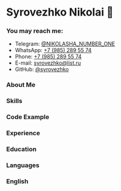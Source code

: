 # Syrovezhko Nikolai 👋

### You may reach me:
* Telegram: [@NIKOLASHA_NUMBER_ONE](https://t.me/NIKOLASHA_NUMBER_ONE)
* WhatsApp: [+7 (985) 289 55 74](https://wa.me/79852895574)
* Phone: [+7 (985) 289 55 74](tel:+79852895574)
* E-mail: [syrovezhko@list.ru](mailto:syrovezhko@list.ru)
* GitHub: [@syrovezhko](https://github.com/syrovezhko)

### About Me

### Skills

### Code Example

### Experience

### Education

### Languages

### English